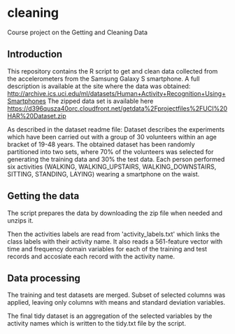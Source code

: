 cleaning
========

Course project on the Getting and Cleaning Data 

## Introduction
This repository contains the R script to get and clean data collected from the 
accelerometers from the Samsung Galaxy S smartphone. A full description is available 
at the site where the data was obtained: http://archive.ics.uci.edu/ml/datasets/Human+Activity+Recognition+Using+Smartphones
The zipped data set is available here https://d396qusza40orc.cloudfront.net/getdata%2Fprojectfiles%2FUCI%20HAR%20Dataset.zip

As described in the dataset readme file: 
Dataset describes the experiments which have been carried out with a group of 30 volunteers within an age 
bracket of 19-48 years. The obtained dataset has been randomly partitioned into two sets, where 70% of the 
volunteers was selected for generating the training data and 30% the test data. Each person performed six activities 
(WALKING, WALKING_UPSTAIRS, WALKING_DOWNSTAIRS, SITTING, STANDING, LAYING) wearing a smartphone on the waist.

## Getting the data
The script prepares the data by downloading the zip file when needed and unzips it. 

Then the activities labels are read from 'activity_labels.txt' which links the class labels with their activity name.
It also reads a 561-feature vector with time and frequency domain variables for each of the training and test records and 
accosiate each record with the activity name.

## Data processing
The training and test datasets are merged. Subset of selected columns was applied, leaving only columns with means and standard
deviation variables.

The final tidy dataset is an aggregation of the selected variables by the activity names which is written to the tidy.txt
file by the script.

